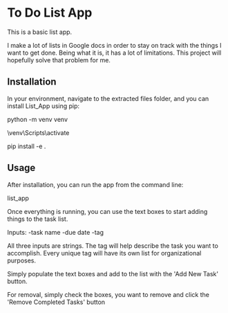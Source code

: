 # To Do List App
This is a basic list app. 

I make a lot of lists in Google docs in order to stay on track with the things I want to get done. Being what it is, it has a lot of limitations.
This project will hopefully solve that problem for me.

## Installation

In your environment, navigate to the extracted files folder, and you can install List_App using pip:

python -m venv venv

\venv\Scripts\activate

pip install -e .

## Usage

After installation, you can run the app from the command line:

list_app

Once everything is running, you can use the text boxes to start adding things to the task list.

Inputs:
-task name
-due date
-tag

All three inputs are strings. The tag will help describe the task you want to accomplish. Every unique tag will have its own list for organizational purposes.

Simply populate the text boxes and add to the list with the 'Add New Task' button. 

For removal, simply check the boxes, you want to remove and click the 'Remove Completed Tasks' button
